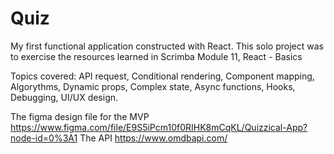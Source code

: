 # Quiz
My first functional application constructed with React. This solo project was to exercise the resources learned in Scrimba Module 11, React - Basics

Topics covered:
  API request,
  Conditional rendering,
  Component mapping, 
  Algorythms,
  Dynamic props,
  Complex state,
  Async functions,
  Hooks,
  Debugging,
  UI/UX design.
  
  


The figma design file for the MVP
 https://www.figma.com/file/E9S5iPcm10f0RIHK8mCqKL/Quizzical-App?node-id=0%3A1
The API 
  https://www.omdbapi.com/
